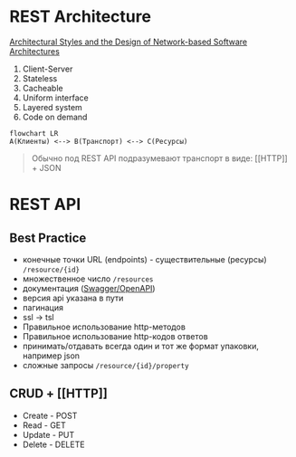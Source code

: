 # REST Architecture
[Architectural Styles and the Design of Network-based Software Architectures](https://www.ics.uci.edu/~fielding/pubs/dissertation/top.htm)

1. Client-Server
2. Stateless
3. Cacheable
4. Uniform interface
5. Layered system
6. Code on demand

```mermaid
flowchart LR
A(Клиенты) <--> B(Транспорт) <--> C(Ресурсы)
```

> Обычно под REST API подразумевают транспорт в виде: [[HTTP]] + JSON

# REST API
## Best Practice
- конечные точки URL (endpoints) - существительные (ресурсы) ```/resource/{id}```
- множественное число ```/resources```
- документация ([Swagger/OpenAPI](https://swagger.io/))
- версия api указана в пути
- пагинация
- ssl -> tsl
- Правильное использование http-методов
- Правильное использование http-кодов ответов
- принимать/отдавать всегда один и тот же формат упаковки, например json
- сложные запросы ```/resource/{id}/property```

## CRUD + [[HTTP]]
- Create - POST
- Read - GET
- Update - PUT
- Delete - DELETE
